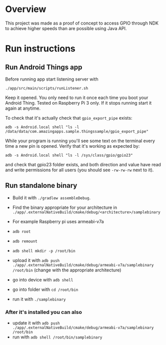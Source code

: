 # Overview
This project was made as a proof of concept to access GPIO through NDK to achieve higher speeds than are possible using Java API.

# Run instructions
## Run Android Things app
Before running app start listening server with

`./app/src/main/scripts/runListener.sh`

Keep it opened. You only need to run it once each time you boot your Android Thing. Tested on Raspberry Pi 3 only. If it stops running start it again at anytime.

To check that it's actually check that `gpio_export_pipe` exists:

 `adb -s Android.local shell "ls -l /data/data/com.amazingapps.sample.thingssample/gpio_export_pipe"`

While your program is running you'll see some text on the terminal every time a new pin is opened. Verify that it's working as expected by:

 `adb -s Android.local shell "ls -l /sys/class/gpio/gpio23"`

 and check that  gpio23 folder exists, and both direction and value have read and write permissions for all users (you should see `-rw-rw-rw` next to it).


## Run standalone binary

- Build it with `./gradlew assembleDebug`.
- Find the binary appropriate for your architecture in `./app/.externalNativeBuild/cmake/debug/<architecture>/samplebinary`
- For example Raspberry pi uses armeabi-v7a

- `adb root`
- `adb remount`
- `adb shell mkdir -p /root/bin`
- upload it with `adb push ./app/.externalNativeBuild/cmake/debug/armeabi-v7a/samplebinary /root/bin` (change with the appropriate architecture)
- go into device with `adb shell`
- go into folder with `cd /root/bin`
- run it with `./samplebinary`

### After it's installed you can also
 - update it with `adb push ./app/.externalNativeBuild/cmake/debug/armeabi-v7a/samplebinary /root/bin`
 - run with `adb shell /root/bin/samplebinary`